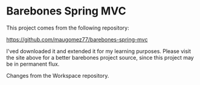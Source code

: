 # Barebones Spring MVC

This project comes from the following repository:

https://github.com/maugomez77/barebones-spring-mvc

I'ved downloaded it and extended it for my learning purposes.  Please visit the site above for a better barebones project source, since this project may be in permanent flux.

Changes from the Workspace repository.


